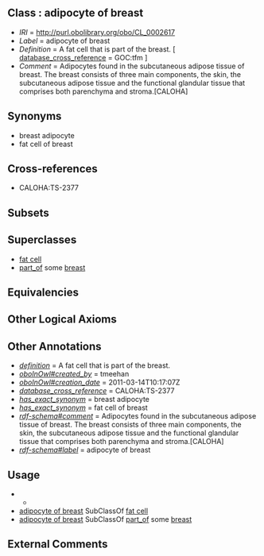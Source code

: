 
## Class : adipocyte of breast

 * *IRI* = http://purl.obolibrary.org/obo/CL_0002617
 * *Label* = adipocyte of breast
 * *Definition* = A fat cell that is part of the breast. [ [database_cross_reference](../../ef/oboInOwl#hasDbXref.md) = GOC:tfm ]
 * *Comment* = Adipocytes found in the subcutaneous adipose tissue of breast. The breast consists of three main components, the skin, the subcutaneous adipose tissue and the functional glandular tissue that comprises both parenchyma and stroma.[CALOHA]

## Synonyms

 * breast adipocyte
 * fat cell of breast

## Cross-references

 * CALOHA:TS-2377

## Subsets


## Superclasses

 * [fat cell](../../CL/36/CL_0000136.md)
 * [part_of](../../BFO/50/BFO_0000050.md) some [breast](../../UBERON/10/UBERON_0000310.md)

## Equivalencies


## Other Logical Axioms


## Other Annotations

 * *[definition](../../IAO/15/IAO_0000115.md)* = A fat cell that is part of the breast.
 * *[oboInOwl#created_by](../../oboInOwl#created/by/oboInOwl#created_by.md)* = tmeehan
 * *[oboInOwl#creation_date](../../oboInOwl#creation/te/oboInOwl#creation_date.md)* = 2011-03-14T10:17:07Z
 * *[database_cross_reference](../../ef/oboInOwl#hasDbXref.md)* = CALOHA:TS-2377
 * *[has_exact_synonym](../../ym/oboInOwl#hasExactSynonym.md)* = breast adipocyte
 * *[has_exact_synonym](../../ym/oboInOwl#hasExactSynonym.md)* = fat cell of breast
 * *[rdf-schema#comment](../../nt/rdf-schema#comment.md)* = Adipocytes found in the subcutaneous adipose tissue of breast. The breast consists of three main components, the skin, the subcutaneous adipose tissue and the functional glandular tissue that comprises both parenchyma and stroma.[CALOHA]
 * *[rdf-schema#label](../../el/rdf-schema#label.md)* = adipocyte of breast

## Usage

 * -
 * [adipocyte of breast](../../CL/17/CL_0002617.md) SubClassOf [fat cell](../../CL/36/CL_0000136.md)
 * [adipocyte of breast](../../CL/17/CL_0002617.md) SubClassOf [part_of](../../BFO/50/BFO_0000050.md) some [breast](../../UBERON/10/UBERON_0000310.md)

## External Comments

